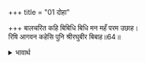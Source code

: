 +++
title = "01 दोहा"

+++
बालचरित कहि बिबिधि बिधि मन महँ परम उछाह।  
रिषि आगवन कहेसि पुनि श्रीरघुबीर बिबाह॥64॥  

<details><summary>भावार्थ</summary>

मन में परम उत्साह भरकर अनेकों प्रकार की बाल लीलाएँ कहकर, फिर ऋषि विश्वामित्रजी का अयोध्या आना और श्री रघुवीरजी का विवाह वर्णन किया॥64॥  
</details>



